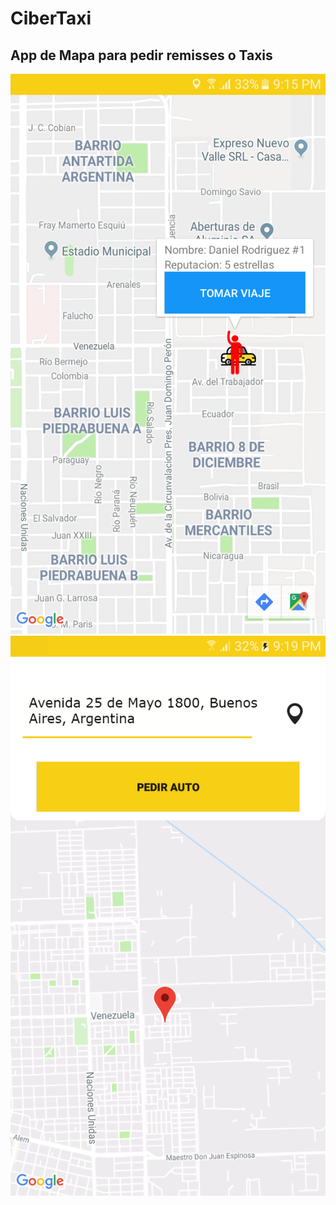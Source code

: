 # CiberTaxi
App de Mapa para pedir remisses o Taxis
<br>
-----
<img src="https://github.com/JuanseMastrangelo/CiberTaxi/blob/master/Screenshots/Screenshot_20190623-211536.png" />
<img src="https://github.com/JuanseMastrangelo/CiberTaxi/blob/master/Screenshots/Screenshot_20190623-211925.png" />
